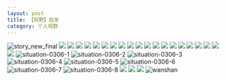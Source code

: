 ```yaml
---
layout: post
title: 【视野】启发
category: 个人视野
---
```

![story_new_final](http://r8s97vm6g.hd-bkt.clouddn.com/img/story_new_final_0322.png)
![](http://r8s97vm6g.hd-bkt.clouddn.com/img/jin-220325-1.png)
![](http://r8s97vm6g.hd-bkt.clouddn.com/img/jin-220325-2.png)
![](http://r8s97vm6g.hd-bkt.clouddn.com/img/jin-220325-3.png)
![](http://r8s97vm6g.hd-bkt.clouddn.com/img/jin-220325-4.png)
![](http://r8s97vm6g.hd-bkt.clouddn.com/img/jin-220325-5.png)
![](http://r8s97vm6g.hd-bkt.clouddn.com/img/jin-220325-6.png)
![](http://r8s97vm6g.hd-bkt.clouddn.com/img/jin-220325-7.png)
![](http://r8s97vm6g.hd-bkt.clouddn.com/img/jin-220325-8.png)
![](http://r8s97vm6g.hd-bkt.clouddn.com/img/jin-220325-9.png)
![](http://r8s97vm6g.hd-bkt.clouddn.com/img/jin-220325-12.png)
![](http://r8s97vm6g.hd-bkt.clouddn.com/img/jin-220325-13.png)
![](http://r8s97vm6g.hd-bkt.clouddn.com/img/jin-220325-14.png)
![](http://r8s97vm6g.hd-bkt.clouddn.com/img/jin-220325-10.png)
![](http://r8s97vm6g.hd-bkt.clouddn.com/img/jin-220325-11.png)
![](http://r8s97vm6g.hd-bkt.clouddn.com/img/situation-0312-1.png)
![](http://r8s97vm6g.hd-bkt.clouddn.com/img/situation-0322-1.png)
![](http://r8s97vm6g.hd-bkt.clouddn.com/img/fragment-220322-2.png)
![](http://r8s97vm6g.hd-bkt.clouddn.com/img/fragment-220322-3.png)
![](http://r8s97vm6g.hd-bkt.clouddn.com/img/fragment-220322-4.png)
![](http://r8s97vm6g.hd-bkt.clouddn.com/img/fragment-220322-5.png)
![situation-0306-1](http://r8s97vm6g.hd-bkt.clouddn.com/img/situation-0306-1.png)
![situation-0306-2](http://r8s97vm6g.hd-bkt.clouddn.com/img/situation-0306-2.png)
![situation-0306-3](http://r8s97vm6g.hd-bkt.clouddn.com/img/situation-0306-3.png)
![situation-0306-4](http://r8s97vm6g.hd-bkt.clouddn.com/img/situation-0306-4.png)
![situation-0306-5](http://r8s97vm6g.hd-bkt.clouddn.com/img/situation-0306-5.png)
![situation-0306-6](http://r8s97vm6g.hd-bkt.clouddn.com/img/situation-0306-6.png)
![situation-0306-7](http://r8s97vm6g.hd-bkt.clouddn.com/img/situation-0306-7.png)
![situation-0306-8](http://r8s97vm6g.hd-bkt.clouddn.com/img/situation-0306-8.png)
![](http://r8s97vm6g.hd-bkt.clouddn.com/img/situation-0324-1.png)
![](http://r8s97vm6g.hd-bkt.clouddn.com/img/situation-0324-2.png)
![](http://r8s97vm6g.hd-bkt.clouddn.com/img/situation-0324-3.png)
![wanshan](http://r8s97vm6g.hd-bkt.clouddn.com/img/wanshan.png)



  




